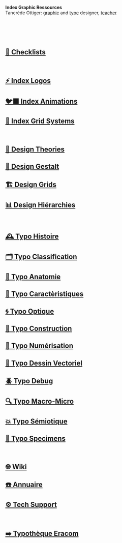   **Index Graphic Ressources**  
  Tancrède Ottiger: [graphic](https://t-o.studio) and [type](https://t-o.supply) designer, [teacher](https://studioto.github.io)
# &nbsp;

<!---
## [🦚 Index Littérature Visuelle]()
## [💼 Portfolio](Student's projects)
--->

## [📝 Checklists](/check-things)
&nbsp;
## [⚡ Index Logos]()
## [🐦‍⬛ Index Animations]()
## [🏢 Index Grid Systems]()
&nbsp;
## [🔮 Design Theories](/)
## [🔲 Design Gestalt](/)
## [🏗️ Design Grids](/)
## [📊 Design Hiérarchies](/)
&nbsp;
## [🕰️ Typo Histoire](/overview-writing-history)
## [🗂️ Typo Classification](/classify-typefaces)
## [🔬 Typo Anatomie](/describe-typefaces)
## [🧬 Typo Caractèristiques](/parameter-typefaces)
## [🌀 Typo Optique](/correct-typeface)
## [🔨 Typo Construction](/construct-typeface)
## [📸 Typo Numérisation](/digitize-typeface)
## [📐 Typo Dessin Vectoriel](/draw-vectors)
## [🪲 Typo Debug](/debug-typefaces)
## [🔍 Typo Macro-Micro](/set-typefaces)
## [💥 Typo Sémiotique](/denote-typefaces)
## [🧪 Typo Specimens](/index-specimens)
&nbsp;
## [🌐 Wiki](/index-graphic-terminology)
## [☎️ Annuaire](/index-designers)
## [⚙️ Tech Support](/support-technology)
&nbsp;
## [➡️ Typothèque Eracom](http://typo.eracom.ch)
